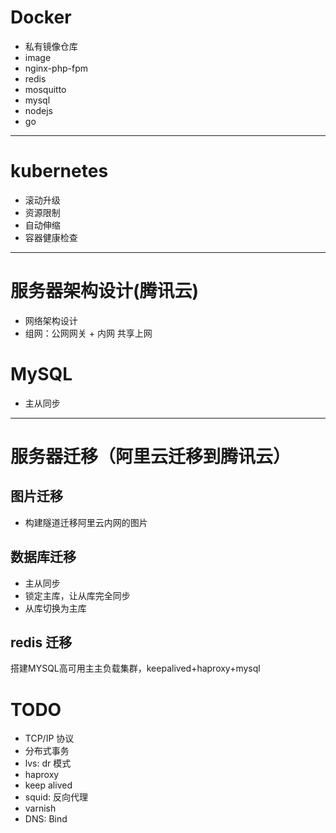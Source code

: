 # Docker
- 私有镜像仓库
- image
 - nginx-php-fpm
 - redis
 - mosquitto
 - mysql
 - nodejs
 - go

---

# kubernetes
- 滚动升级
- 资源限制
- 自动伸缩
- 容器健康检查

---

# 服务器架构设计(腾讯云)

- 网络架构设计
 - 组网：公网网关 + 内网 共享上网

# MySQL
- 主从同步

---

# 服务器迁移（阿里云迁移到腾讯云）

## 图片迁移
- 构建隧道迁移阿里云内网的图片

## 数据库迁移
- 主从同步
- 锁定主库，让从库完全同步
- 从库切换为主库

## redis 迁移







搭建MYSQL高可用主主负载集群，keepalived+haproxy+mysql

# TODO
- TCP/IP 协议
- 分布式事务
- lvs: dr 模式
- haproxy
- keep alived
- squid: 反向代理
- varnish
- DNS: Bind
